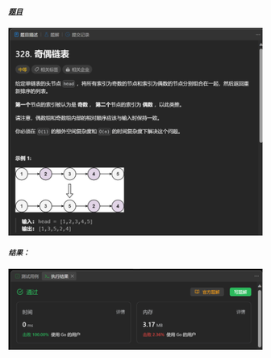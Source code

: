 ##### [题目](https://leetcode.cn/problems/odd-even-linked-list/)
![pic](img.png)
##### 结果：
![pic](result.png)